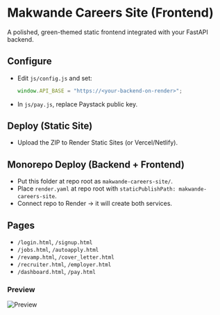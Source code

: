 # Makwande Careers Site (Frontend)

A polished, green-themed static frontend integrated with your FastAPI backend.

## Configure
- Edit `js/config.js` and set:
  ```js
  window.API_BASE = "https://<your-backend-on-render>";
  ```
- In `js/pay.js`, replace Paystack public key.

## Deploy (Static Site)
- Upload the ZIP to Render Static Sites (or Vercel/Netlify).

## Monorepo Deploy (Backend + Frontend)
- Put this folder at repo root as `makwande-careers-site/`.
- Place `render.yaml` at repo root with `staticPublishPath: makwande-careers-site`.
- Connect repo to Render → it will create both services.

## Pages
- `/login.html`, `/signup.html`
- `/jobs.html`, `/autoapply.html`
- `/revamp.html`, `/cover_letter.html`
- `/recruiter.html`, `/employer.html`
- `/dashboard.html`, `/pay.html`



### Preview
![Preview](assets/img/preview.gif)
